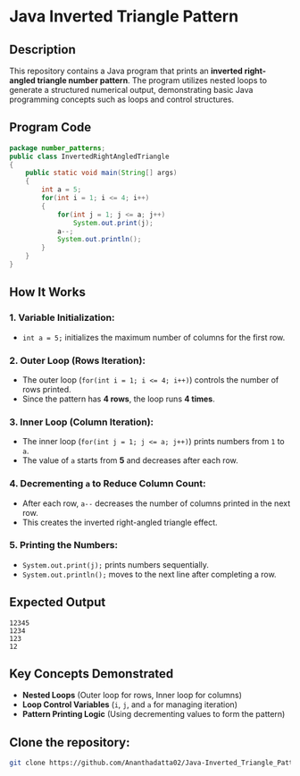 


# Java Inverted Triangle Pattern

## Description
This repository contains a Java program that prints an **inverted right-angled triangle number pattern**. The program utilizes nested loops to generate a structured numerical output, demonstrating basic Java programming concepts such as loops and control structures.

## Program Code
```java
package number_patterns;
public class InvertedRightAngledTriangle 
{
    public static void main(String[] args)
    {
        int a = 5;
        for(int i = 1; i <= 4; i++) 
        {
            for(int j = 1; j <= a; j++)
                System.out.print(j);
            a--;
            System.out.println();
        }
    }
}
```

## How It Works
### 1. **Variable Initialization:**
   - `int a = 5;` initializes the maximum number of columns for the first row.
   
### 2. **Outer Loop (Rows Iteration):**
   - The outer loop (`for(int i = 1; i <= 4; i++)`) controls the number of rows printed.
   - Since the pattern has **4 rows**, the loop runs **4 times**.
   
### 3. **Inner Loop (Column Iteration):**
   - The inner loop (`for(int j = 1; j <= a; j++)`) prints numbers from `1` to `a`.
   - The value of `a` starts from **5** and decreases after each row.
   
### 4. **Decrementing `a` to Reduce Column Count:**
   - After each row, `a--` decreases the number of columns printed in the next row.
   - This creates the inverted right-angled triangle effect.

### 5. **Printing the Numbers:**
   - `System.out.print(j);` prints numbers sequentially.
   - `System.out.println();` moves to the next line after completing a row.

## Expected Output
```
12345
1234
123
12
```

## Key Concepts Demonstrated
- **Nested Loops** (Outer loop for rows, Inner loop for columns)
- **Loop Control Variables** (`i`, `j`, and `a` for managing iteration)
- **Pattern Printing Logic** (Using decrementing values to form the pattern)

## Clone the repository:
   ```sh
   git clone https://github.com/Ananthadatta02/Java-Inverted_Triangle_Pattern.git
   ```
